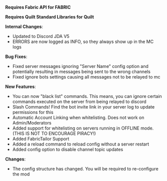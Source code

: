 **Requires Fabric API for FABRIC**

**Requires Quilt Standard Libraries for Quilt**

**Internal Changes**:

* Updated to Discord JDA V5
* ERRORS are now logged as INFO, so they always show up in the MC logs

**Bug Fixes**:

* Fixed server messages ignoring "Server Name" config option and potentially resulting in messages being sent to the wrong channels
* Fixed ignore bots settings causing all messages not to be relayed to mc

**New Features**:

* You can now "black list" commands. This means, you can ignore certain commands executed on the server from being relayed to discord
* Slash Commands! Find the bot invite link in your server log to update permissions for this
* Automatic Account Linking when whitelisting. Does not work on Admin/Moderators
* Added support for whitelisting on servers running in OFFLINE mode. (THIS IS NOT TO ENCOURAGE PIRACY!)
* Added FabricTailor Support
* Added a reload command to reload config without a server restart
* Added config option to disable channel topic updates

**Changes**:

* The config structure has changed. You will be required to re-configure the mod